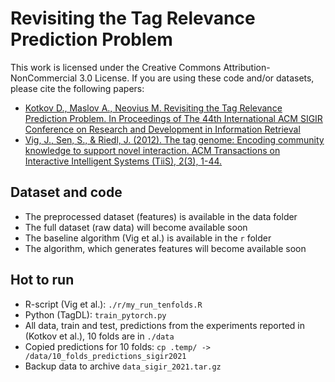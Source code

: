 # Revisiting the Tag Relevance Prediction Problem

This work is licensed under the Creative Commons Attribution-NonCommercial 3.0 License. If you are using these code and/or datasets, please cite the following papers:

- [Kotkov D., Maslov A., Neovius M. Revisiting the Tag Relevance Prediction Problem. In Proceedings of The 44th International ACM SIGIR Conference on Research and Development in Information Retrieval](https://www.researchgate.net/publication/351347450_Revisiting_the_Tag_Relevance_Prediction_Problem)
- [Vig, J., Sen, S., & Riedl, J. (2012). The tag genome: Encoding community knowledge to support novel interaction. ACM Transactions on Interactive Intelligent Systems (TiiS), 2(3), 1-44.](https://dl.acm.org/doi/abs/10.1145/2362394.2362395)

## Dataset and code

- The preprocessed dataset (features) is available in the data folder
- The full dataset (raw data) will become available soon
- The baseline algorithm (Vig et al.) is available in the `r` folder
- The algorithm, which generates features will become available soon


## Hot to run


- R-script (Vig et al.): `./r/my_run_tenfolds.R`
- Python (TagDL): `train_pytorch.py`
- All data, train and test, predictions from the experiments reported in (Kotkov et al.), 10 folds are in `./data`
- Copied predictions for 10 folds: `cp .temp/ -> /data/10_folds_predictions_sigir2021`
- Backup data to archive `data_sigir_2021.tar.gz`
